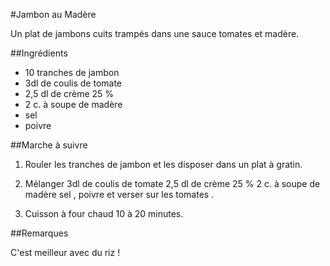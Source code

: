 #Jambon au Madère

Un plat de jambons cuits trampés dans une sauce tomates et madère.

##Ingrédients

* 10 tranches de jambon
* 3dl de coulis de tomate 
* 2,5 dl de crème 25 %
* 2 c. à soupe de madère
* sel
* poivre

##Marche à suivre

1. Rouler les tranches de jambon et les disposer dans un plat à gratin.

2. Mélanger 3dl de coulis de tomate 2,5 dl de crème 25 % 2 c. à soupe de madère
   sel , poivre et verser sur les tomates .

3. Cuisson à four chaud 10 à 20 minutes.

##Remarques

C'est meilleur avec du riz !
